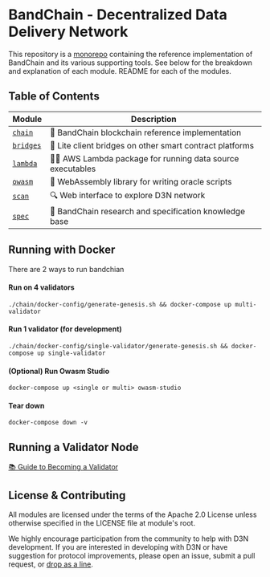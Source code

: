 # BandChain - Decentralized Data Delivery Network

This repository is a [monorepo] containing the reference implementation of BandChain and its various supporting tools. See below for the breakdown and explanation of each module. README for each of the modules.

## Table of Contents

| Module               | Description                                               |
| -------------------- | --------------------------------------------------------- |
| [`chain`](chain)     | 🔗 BandChain blockchain reference implementation          |
| [`bridges`](bridges) | 📡 Lite client bridges on other smart contract platforms  |
| [`lambda`](lambda)   | 👷‍♂️ AWS Lambda package for running data source executables |
| [`owasm`](owasm)     | 🔮 WebAssembly library for writing oracle scripts         |
| [`scan`](scan)       | 🔍 Web interface to explore D3N network                   |
| [`spec`](spec)       | 📖 BandChain research and specification knowledge base    |

## Running with Docker

There are 2 ways to run bandchian

#### Run on 4 validators

```
./chain/docker-config/generate-genesis.sh && docker-compose up multi-validator
```

#### Run 1 validator (for development)

```
./chain/docker-config/single-validator/generate-genesis.sh && docker-compose up single-validator
```

#### (Optional) Run Owasm Studio

```
docker-compose up <single or multi> owasm-studio
```

#### Tear down

```
docker-compose down -v
```

## Running a Validator Node

[📚 Guide to Becoming a Validator](https://medium.com/bandprotocol/bandchain-wenchang-testnet-2-how-to-join-as-a-validator-76bc4180ddd7)

## License & Contributing

All modules are licensed under the terms of the Apache 2.0 License unless otherwise specified in the LICENSE file at module's root.

We highly encourage participation from the community to help with D3N development. If you are interested in developing with D3N or have suggestion for protocol improvements, please open an issue, submit a pull request, or [drop as a line].

[monorepo]: https://en.wikipedia.org/wiki/Monorepo
[drop as a line]: mailto:connect@bandprotocol.com
